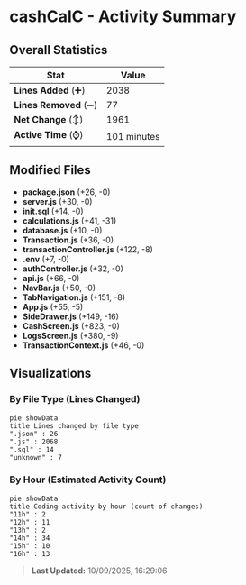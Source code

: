 # cashCalC - Activity Summary 

## Overall Statistics

| Stat                   | Value                                                             |
| ---------------------- | ----------------------------------------------------------------- |
| **Lines Added** (➕)   | 2038                                          |
| **Lines Removed** (➖) | 77                                        |
| **Net Change** (↕)    | 1961                |
| **Active Time** (⌚)   | 101 minutes |


## Modified Files
- **package.json** (+26, -0)
- **server.js** (+30, -0)
- **init.sql** (+14, -0)
- **calculations.js** (+41, -31)
- **database.js** (+10, -0)
- **Transaction.js** (+36, -0)
- **transactionController.js** (+122, -8)
- **.env** (+7, -0)
- **authController.js** (+32, -0)
- **api.js** (+66, -0)
- **NavBar.js** (+50, -0)
- **TabNavigation.js** (+151, -8)
- **App.js** (+55, -5)
- **SideDrawer.js** (+149, -16)
- **CashScreen.js** (+823, -0)
- **LogsScreen.js** (+380, -9)
- **TransactionContext.js** (+46, -0)

## Visualizations

### By File Type (Lines Changed)

```mermaid
pie showData
title Lines changed by file type
".json" : 26
".js" : 2068
".sql" : 14
"unknown" : 7
```

### By Hour (Estimated Activity Count)

```mermaid
pie showData
title Coding activity by hour (count of changes)
"11h" : 2
"12h" : 11
"13h" : 2
"14h" : 34
"15h" : 10
"16h" : 13
```


> **Last Updated:** 10/09/2025, 16:29:06